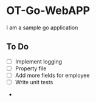 # OT-Go-WebAPP

I am a sample go application

## To Do
- [ ] Implement logging
- [ ] Property file 
- [ ] Add more fields for employee
- [ ] Write unit tests
- 